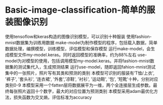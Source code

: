 # Basic-image-classification-简单的服装图像识别
使用tensoflow和keras构造的图像识别模型，可以识别十种服装
使用fashion-mnist数据集为训练用数据
make-model为制作模型的程序，包括载入数据，简单数据处理，编撰模型，训练模型，评估模型和保存模型
运行make-model，会生成模型文件my-model.keras。同时返回模型的准确率，约为88%左右
use-model为对模型的使用，包括调用模型my-model.keras。并将fashion-mnist数据集的测试集代入，生成预测结果
运行use-model，随即返回fahion-mnist测试集中的一张照片，照片写有其类和预测的类别
本模型可识别的服装有‘T恤/上衣', '裤子', '套头衫', '连衣裙', '外套','凉鞋', '衬衫', '运动鞋', '包', '短靴'十种，分别对应类别0-9
本模型采用一个fatten层将数据展平为一维，两个全连接层生成参数。最终每张照片返回十个数字，最大的对应位置为预测类别
本模型采用adam最优化方法，损失函数为交叉熵，评估标准为accuracy

